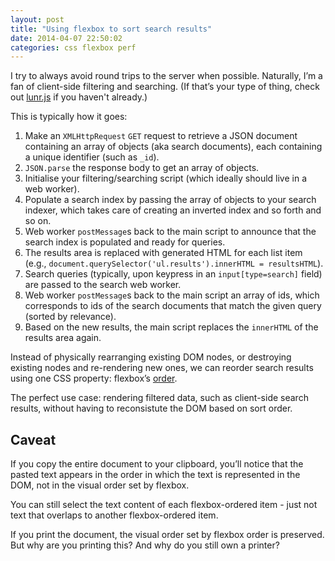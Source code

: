 ```yaml
---
layout: post
title: "Using flexbox to sort search results"
date: 2014-04-07 22:50:02
categories: css flexbox perf
---
```


I try to always avoid round trips to the server when possible. Naturally, I’m a fan of client-side filtering and searching. (If that’s your type of thing, check out [lunr.js](http://lunrjs.com/) if you haven't already.)

This is typically how it goes:

1. Make an `XMLHttpRequest` `GET` request to retrieve a JSON document containing an array of objects (aka search documents), each containing a unique identifier (such as `_id`).
2. `JSON.parse` the response body to get an array of objects.
3. Initialise your filtering/searching script (which ideally should live in a web worker).
4. Populate a search index by passing the array of objects to your search indexer, which takes care of creating an inverted index and so forth and so on.
5. Web worker `postMessage`s back to the main script to announce that the search index is populated and ready for queries.
6. The results area is replaced with generated HTML for each list item (e.g., `document.querySelector('ul.results').innerHTML = resultsHTML`).
5. Search queries (typically, upon keypress in an `input[type=search]` field) are passed to the search web worker.
6. Web worker `postMessage`s back to the main script an array of ids, which corresponds to ids of the search documents that match the given query (sorted by relevance).
7. Based on the new results, the main script replaces the `innerHTML` of the results area again.

Instead of physically rearranging existing DOM nodes, or destroying existing nodes and re-rendering new ones, we can reorder search results using one CSS property: flexbox’s [order](https://developer.mozilla.org/en-US/docs/Web/CSS/order).



The perfect use case: rendering filtered data, such as client-side search results, without having to reconsistute the DOM based on sort order.


## Caveat

If you copy the entire document to your clipboard, you’ll notice that the pasted text appears in the order in which the text is represented in the DOM, not in the visual order set by flexbox.

You can still select the text content of each flexbox-ordered item - just not text that overlaps to another flexbox-ordered item.

If you print the document, the visual order set by flexbox order is preserved. But why are you printing this? And why do you still own a printer?
